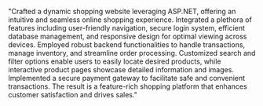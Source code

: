 "Crafted a dynamic shopping website leveraging ASP.NET, offering an intuitive and seamless online shopping experience. Integrated a plethora of features including user-friendly navigation, secure login system, efficient database management, and responsive design for optimal viewing across devices. Employed robust backend functionalities to handle transactions, manage inventory, and streamline order processing. Customized search and filter options enable users to easily locate desired products, while interactive product pages showcase detailed information and images. Implemented a secure payment gateway to facilitate safe and convenient transactions. The result is a feature-rich shopping platform that enhances customer satisfaction and drives sales."
